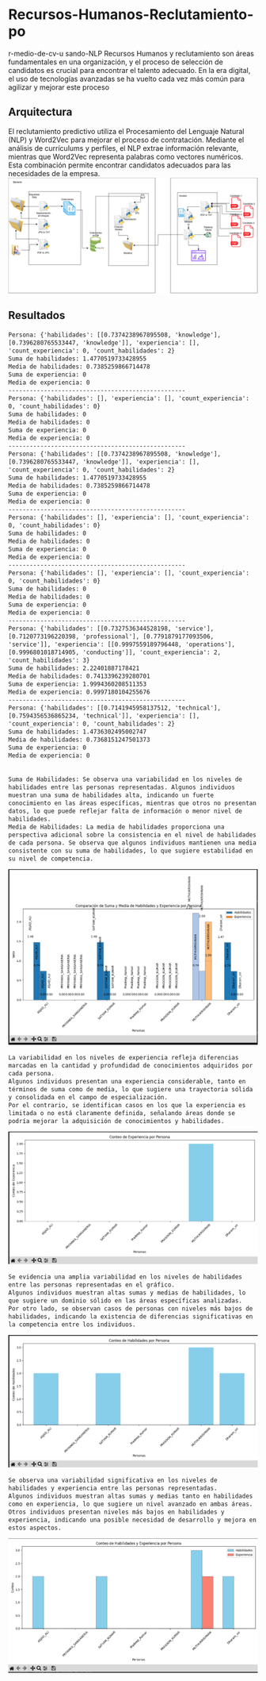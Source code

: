 # Recursos-Humanos-Reclutamiento-po
r-medio-de-cv-u sando-NLP
Recursos Humanos y reclutamiento son áreas fundamentales en una organización, y el proceso de selección de candidatos es crucial para encontrar el talento adecuado. En la era digital, el uso de tecnologías avanzadas se ha vuelto cada vez más común para agilizar y mejorar este proceso



## Arquitectura
El reclutamiento predictivo utiliza el Procesamiento del Lenguaje Natural (NLP) y Word2Vec para mejorar el proceso de contratación. Mediante el análisis de currículums y perfiles, el NLP extrae información relevante, mientras que Word2Vec representa palabras como vectores numéricos. Esta combinación permite encontrar candidatos adecuados para las necesidades de la empresa.
![Arquitectura.png](Arquitectura.png)


## Resultados
    Persona: {'habilidades': [[0.7374238967895508, 'knowledge'], [0.7396280765533447, 'knowledge']], 'experiencia': [], 'count_experiencia': 0, 'count_habilidades': 2}
    Suma de habilidades: 1.4770519733428955
    Media de habilidades: 0.7385259866714478
    Suma de experiencia: 0
    Media de experiencia: 0
    --------------------------------------------------
    Persona: {'habilidades': [], 'experiencia': [], 'count_experiencia': 0, 'count_habilidades': 0}
    Suma de habilidades: 0
    Media de habilidades: 0
    Suma de experiencia: 0
    Media de experiencia: 0
    --------------------------------------------------
    Persona: {'habilidades': [[0.7374238967895508, 'knowledge'], [0.7396280765533447, 'knowledge']], 'experiencia': [], 'count_experiencia': 0, 'count_habilidades': 2}
    Suma de habilidades: 1.4770519733428955
    Media de habilidades: 0.7385259866714478
    Suma de experiencia: 0
    Media de experiencia: 0
    --------------------------------------------------
    Persona: {'habilidades': [], 'experiencia': [], 'count_experiencia': 0, 'count_habilidades': 0}
    Suma de habilidades: 0
    Media de habilidades: 0
    Suma de experiencia: 0
    Media de experiencia: 0
    --------------------------------------------------
    Persona: {'habilidades': [], 'experiencia': [], 'count_experiencia': 0, 'count_habilidades': 0}
    Suma de habilidades: 0
    Media de habilidades: 0
    Suma de experiencia: 0
    Media de experiencia: 0
    --------------------------------------------------
    Persona: {'habilidades': [[0.7327536344528198, 'service'], [0.7120773196220398, 'professional'], [0.7791879177093506, 'service']], 'experiencia': [[0.9997559189796448, 'operations'], [0.9996801018714905, 'conducting']], 'count_experiencia': 2, 'count_habilidades': 3}
    Suma de habilidades: 2.22401887178421
    Media de habilidades: 0.7413396239280701
    Suma de experiencia: 1.9994360208511353
    Media de experiencia: 0.9997180104255676
    --------------------------------------------------
    Persona: {'habilidades': [[0.7141945958137512, 'technical'], [0.7594356536865234, 'technical']], 'experiencia': [], 'count_experiencia': 0, 'count_habilidades': 2}
    Suma de habilidades: 1.4736302495002747
    Media de habilidades: 0.7368151247501373
    Suma de experiencia: 0
    Media de experiencia: 0


    Suma de Habilidades: Se observa una variabilidad en los niveles de habilidades entre las personas representadas. Algunos individuos muestran una suma de habilidades alta, indicando un fuerte conocimiento en las áreas específicas, mientras que otros no presentan datos, lo que puede reflejar falta de información o menor nivel de habilidades.
    Media de Habilidades: La media de habilidades proporciona una perspectiva adicional sobre la consistencia en el nivel de habilidades de cada persona. Se observa que algunos individuos mantienen una media consistente con su suma de habilidades, lo que sugiere estabilidad en su nivel de competencia.

![comparacion.png](comparacion.png)


    La variabilidad en los niveles de experiencia refleja diferencias marcadas en la cantidad y profundidad de conocimientos adquiridos por cada persona.
    Algunos individuos presentan una experiencia considerable, tanto en términos de suma como de media, lo que sugiere una trayectoria sólida y consolidada en el campo de especialización.
    Por el contrario, se identifican casos en los que la experiencia es limitada o no está claramente definida, señalando áreas donde se podría mejorar la adquisición de conocimientos y habilidades.


![grafico_experiencia.png](grafico_experiencia.png)


    Se evidencia una amplia variabilidad en los niveles de habilidades entre las personas representadas en el gráfico.
    Algunos individuos muestran altas sumas y medias de habilidades, lo que sugiere un dominio sólido en las áreas específicas analizadas.
    Por otro lado, se observan casos de personas con niveles más bajos de habilidades, indicando la existencia de diferencias significativas en la competencia entre los individuos.

![grafico_habilidades.png](grafico_habilidades.png)

    Se observa una variabilidad significativa en los niveles de habilidades y experiencia entre las personas representadas.
    Algunos individuos muestran altas sumas y medias tanto en habilidades como en experiencia, lo que sugiere un nivel avanzado en ambas áreas.
    Otros individuos presentan niveles más bajos en habilidades y experiencia, indicando una posible necesidad de desarrollo y mejora en estos aspectos.

![grafico_experiencia_habilidades.png](grafico_experiencia_habilidades.png)

